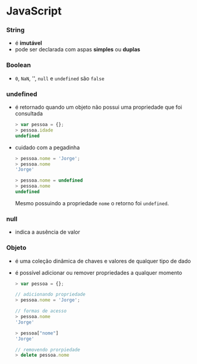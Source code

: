 # JavaScript

### String

* é **imutável**
* pode ser declarada com aspas **simples** ou **duplas**

### Boolean

* `0`, `NaN`, '', `null` e `undefined` são `false`

### undefined

* é retornado quando um objeto não possui uma propriedade que foi consultada

    ````javascript
    > var pessoa = {};
    > pessoa.idade
    undefined
    ````
* cuidado com a pegadinha

    ````javascript
    > pessoa.nome = 'Jorge';
    > pessoa.nome
    'Jorge'

    > pessoa.nome = undefined
    > pessoa.nome
    undefined
    ````

    Mesmo possuindo a propriedade `nome` o retorno foi `undefined`.

### null

* indica a ausência de valor

### Objeto

* é uma coleção dinâmica de chaves e valores de qualquer tipo de dado
* é possível adicionar ou remover propriedades a qualquer momento

    ````javascript
    > var pessoa = {};

    // adicionando propriedade
    > pessoa.nome = 'Jorge';

    // formas de acesso
    > pessoa.nome
    'Jorge'

    > pessoa["nome"]
    'Jorge'

    // removendo prorpiedade
    > delete pessoa.nome
    ````